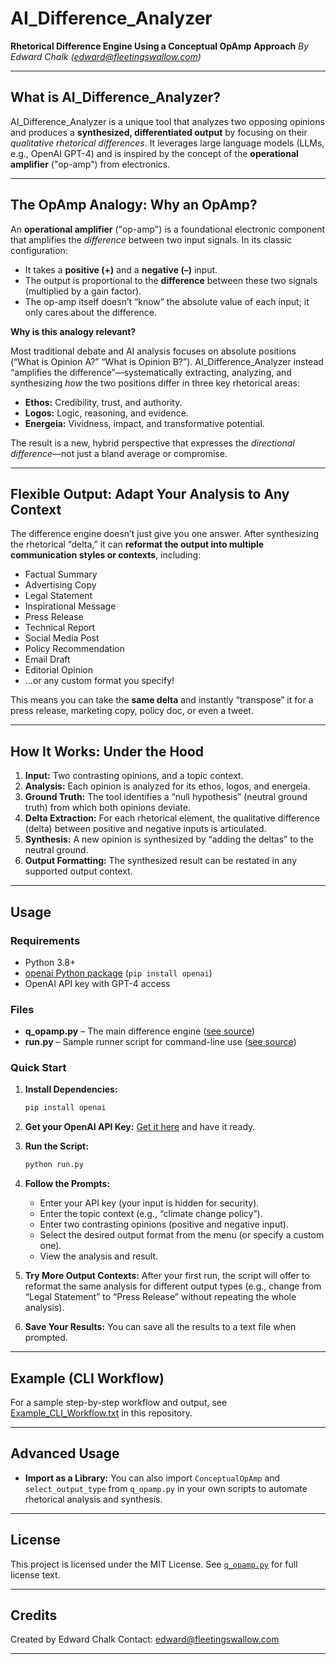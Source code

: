 # AI\_Difference\_Analyzer

**Rhetorical Difference Engine Using a Conceptual OpAmp Approach**
*By Edward Chalk ([edward@fleetingswallow.com](mailto:edward@fleetingswallow.com))*

---

## What is AI\_Difference\_Analyzer?

AI\_Difference\_Analyzer is a unique tool that analyzes two opposing opinions and produces a **synthesized, differentiated output** by focusing on their *qualitative rhetorical differences*. It leverages large language models (LLMs, e.g., OpenAI GPT-4) and is inspired by the concept of the **operational amplifier** ("op-amp") from electronics.

---

## The OpAmp Analogy: Why an OpAmp?

An **operational amplifier** ("op-amp") is a foundational electronic component that amplifies the *difference* between two input signals. In its classic configuration:

* It takes a **positive (+)** and a **negative (–)** input.
* The output is proportional to the **difference** between these two signals (multiplied by a gain factor).
* The op-amp itself doesn’t “know” the absolute value of each input; it only cares about the difference.

**Why is this analogy relevant?**

Most traditional debate and AI analysis focuses on absolute positions (“What is Opinion A?” “What is Opinion B?”).
AI\_Difference\_Analyzer instead “amplifies the difference”—systematically extracting, analyzing, and synthesizing *how* the two positions differ in three key rhetorical areas:

* **Ethos:** Credibility, trust, and authority.
* **Logos:** Logic, reasoning, and evidence.
* **Energeia:** Vividness, impact, and transformative potential.

The result is a new, hybrid perspective that expresses the *directional difference*—not just a bland average or compromise.

---

## Flexible Output: Adapt Your Analysis to Any Context

The difference engine doesn’t just give you one answer.
After synthesizing the rhetorical “delta,” it can **reformat the output into multiple communication styles or contexts**, including:

* Factual Summary
* Advertising Copy
* Legal Statement
* Inspirational Message
* Press Release
* Technical Report
* Social Media Post
* Policy Recommendation
* Email Draft
* Editorial Opinion
* ...or any custom format you specify!

This means you can take the **same delta** and instantly “transpose” it for a press release, marketing copy, policy doc, or even a tweet.

---

## How It Works: Under the Hood

1. **Input:** Two contrasting opinions, and a topic context.
2. **Analysis:** Each opinion is analyzed for its ethos, logos, and energeia.
3. **Ground Truth:** The tool identifies a “null hypothesis” (neutral ground truth) from which both opinions deviate.
4. **Delta Extraction:** For each rhetorical element, the qualitative difference (delta) between positive and negative inputs is articulated.
5. **Synthesis:** A new opinion is synthesized by “adding the deltas” to the neutral ground.
6. **Output Formatting:** The synthesized result can be restated in any supported output context.

---

## Usage

### Requirements

* Python 3.8+
* [openai Python package](https://pypi.org/project/openai/) (`pip install openai`)
* OpenAI API key with GPT-4 access

### Files

* **q\_opamp.py** – The main difference engine ([see source][q_opamp.py])
* **run.py** – Sample runner script for command-line use ([see source][run.py])

### Quick Start

1. **Install Dependencies:**

   ```bash
   pip install openai
   ```

2. **Get your OpenAI API Key:**
   [Get it here](https://platform.openai.com/account/api-keys) and have it ready.

3. **Run the Script:**

   ```bash
   python run.py
   ```

4. **Follow the Prompts:**

   * Enter your API key (your input is hidden for security).
   * Enter the topic context (e.g., “climate change policy”).
   * Enter two contrasting opinions (positive and negative input).
   * Select the desired output format from the menu (or specify a custom one).
   * View the analysis and result.

5. **Try More Output Contexts:**
   After your first run, the script will offer to reformat the same analysis for different output types (e.g., change from “Legal Statement” to “Press Release” without repeating the whole analysis).

6. **Save Your Results:**
   You can save all the results to a text file when prompted.

---

## Example (CLI Workflow)

For a sample step-by-step workflow and output, see [Example\_CLI\_Workflow.txt](Example_CLI_Workflow.txt) in this repository.

---

## Advanced Usage

* **Import as a Library:**
  You can also import `ConceptualOpAmp` and `select_output_type` from `q_opamp.py` in your own scripts to automate rhetorical analysis and synthesis.

---

## License

This project is licensed under the MIT License.
See [`q_opamp.py`](q_opamp.py) for full license text.

---

## Credits

Created by Edward Chalk
Contact: [edward@fleetingswallow.com](mailto:edward@fleetingswallow.com)

---

[q_opamp.py]: q_opamp.py
[run.py]: run.py

